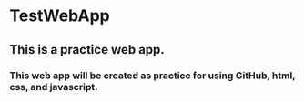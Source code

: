 # TestWebApp
## This is a practice web app.
### This web app will be created as practice for using GitHub, html, css, and javascript.
